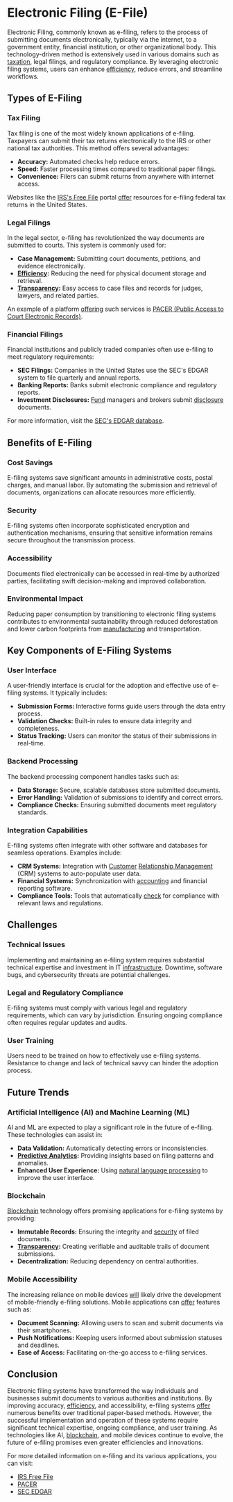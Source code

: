 # Electronic Filing (E-File)

Electronic Filing, commonly known as e-filing, refers to the process of submitting documents electronically, typically via the internet, to a government entity, financial institution, or other organizational body. This technology-driven method is extensively used in various domains such as [taxation](../t/taxation.md), legal filings, and regulatory compliance. By leveraging electronic filing systems, users can enhance [efficiency](../e/efficiency.md), reduce errors, and streamline workflows.

## Types of E-Filing

### Tax Filing

Tax filing is one of the most widely known applications of e-filing. Taxpayers can submit their tax returns electronically to the IRS or other national tax authorities. This method offers several advantages:

- **Accuracy:** Automated checks help reduce errors.
- **Speed:** Faster processing times compared to traditional paper filings.
- **Convenience:** Filers can submit returns from anywhere with internet access.

Websites like the [IRS's Free File](https://www.irs.gov/filing/free-file-do-your-federal-taxes-for-free) portal [offer](../o/offer.md) resources for e-filing federal tax returns in the United States.

### Legal Filings

In the legal sector, e-filing has revolutionized the way documents are submitted to courts. This system is commonly used for:

- **Case Management:** Submitting court documents, petitions, and evidence electronically.
- **[Efficiency](../e/efficiency.md):** Reducing the need for physical document storage and retrieval.
- **[Transparency](../t/transparency.md):** Easy access to case files and records for judges, lawyers, and related parties.

An example of a platform [offering](../o/offering.md) such services is [PACER (Public Access to Court Electronic Records)](https://pacer.uscourts.gov).

### Financial Filings

Financial institutions and publicly traded companies often use e-filing to meet regulatory requirements:

- **SEC Filings:** Companies in the United States use the SEC's EDGAR system to file quarterly and annual reports.
- **Banking Reports:** Banks submit electronic compliance and regulatory reports.
- **Investment Disclosures:** [Fund](../f/fund.md) managers and brokers submit [disclosure](../d/disclosure.md) documents.

For more information, visit the [SEC's EDGAR database](https://www.sec.gov/edgar/searchedgar/companysearch.html).

## Benefits of E-Filing

### Cost Savings

E-filing systems save significant amounts in administrative costs, postal charges, and manual labor. By automating the submission and retrieval of documents, organizations can allocate resources more efficiently.

### Security

E-filing systems often incorporate sophisticated encryption and authentication mechanisms, ensuring that sensitive information remains secure throughout the transmission process.

### Accessibility

Documents filed electronically can be accessed in real-time by authorized parties, facilitating swift decision-making and improved collaboration.

### Environmental Impact

Reducing paper consumption by transitioning to electronic filing systems contributes to environmental sustainability through reduced deforestation and lower carbon footprints from [manufacturing](../m/manufacturing.md) and transportation.

## Key Components of E-Filing Systems

### User Interface

A user-friendly interface is crucial for the adoption and effective use of e-filing systems. It typically includes:

- **Submission Forms:** Interactive forms guide users through the data entry process.
- **Validation Checks:** Built-in rules to ensure data integrity and completeness.
- **Status Tracking:** Users can monitor the status of their submissions in real-time.

### Backend Processing

The backend processing component handles tasks such as:

- **Data Storage:** Secure, scalable databases store submitted documents.
- **Error Handling:** Validation of submissions to identify and correct errors.
- **Compliance Checks:** Ensuring submitted documents meet regulatory standards.

### Integration Capabilities

E-filing systems often integrate with other software and databases for seamless operations. Examples include:

- **CRM Systems:** Integration with [Customer](../c/customer.md) [Relationship Management](../r/relationship_management.md) (CRM) systems to auto-populate user data.
- **Financial Systems:** Synchronization with [accounting](../a/accounting.md) and financial reporting software.
- **Compliance Tools:** Tools that automatically [check](../c/check.md) for compliance with relevant laws and regulations.

## Challenges

### Technical Issues

Implementing and maintaining an e-filing system requires substantial technical expertise and investment in IT [infrastructure](../i/infrastructure.md). Downtime, software bugs, and cybersecurity threats are potential challenges.

### Legal and Regulatory Compliance

E-filing systems must comply with various legal and regulatory requirements, which can vary by jurisdiction. Ensuring ongoing compliance often requires regular updates and audits.

### User Training

Users need to be trained on how to effectively use e-filing systems. Resistance to change and lack of technical savvy can hinder the adoption process.

## Future Trends

### Artificial Intelligence (AI) and Machine Learning (ML)

AI and ML are expected to play a significant role in the future of e-filing. These technologies can assist in:

- **Data Validation:** Automatically detecting errors or inconsistencies.
- **[Predictive Analytics](../p/predictive_analytics.md):** Providing insights based on filing patterns and anomalies.
- **Enhanced User Experience:** Using [natural language processing](../n/natural_language_processing_(nlp)_in_trading.md) to improve the user interface.

### Blockchain

[Blockchain](../b/blockchain_in_trading.md) technology offers promising applications for e-filing systems by providing:

- **Immutable Records:** Ensuring the integrity and [security](../s/security.md) of filed documents.
- **[Transparency](../t/transparency.md):** Creating verifiable and auditable trails of document submissions.
- **Decentralization:** Reducing dependency on central authorities.

### Mobile Accessibility

The increasing reliance on mobile devices [will](../w/will.md) likely drive the development of mobile-friendly e-filing solutions. Mobile applications can [offer](../o/offer.md) features such as:

- **Document Scanning:** Allowing users to scan and submit documents via their smartphones.
- **Push Notifications:** Keeping users informed about submission statuses and deadlines.
- **Ease of Access:** Facilitating on-the-go access to e-filing services.

## Conclusion

Electronic filing systems have transformed the way individuals and businesses submit documents to various authorities and institutions. By improving accuracy, [efficiency](../e/efficiency.md), and accessibility, e-filing systems [offer](../o/offer.md) numerous benefits over traditional paper-based methods. However, the successful implementation and operation of these systems require significant technical expertise, ongoing compliance, and user training. As technologies like AI, [blockchain](../b/blockchain_in_trading.md), and mobile devices continue to evolve, the future of e-filing promises even greater efficiencies and innovations.

For more detailed information on e-filing and its various applications, you can visit:

- [IRS Free File](https://www.irs.gov/filing/free-file-do-your-federal-taxes-for-free)
- [PACER](https://pacer.uscourts.gov)
- [SEC EDGAR](https://www.sec.gov/edgar/searchedgar/companysearch.html)